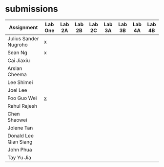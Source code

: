 # submissions

| Assignment            | Lab One | Lab 2A | Lab 2B | Lab 2C | Lab 3A  | Lab 3B | Lab 4A | Lab 4B |
|-----------------------|---------|--------|--------|--------|---------|--------|--------|--------|
| Julius Sander Nugroho |    [x](https://github.com/nusdistsys/submissions/issues/1)   |        |        |        |         |        |        |        |
| Sean Ng               |    x    |        |        |        |         |        |        |        |
| Cai Jiaxiu            |         |        |        |        |         |        |        |        |
| Arslan Cheema         |         |        |        |        |         |        |        |        |
| Lee Shimei            |         |        |        |        |         |        |        |        |
| Joel Lee              |         |        |        |        |         |        |        |        |
| Foo Guo Wei           |    [x](https://github.com/nusdistsys/submissions/issues/8)     |        |        |        |         |        |        |        |
| Rahul Rajesh          |         |        |        |        |         |        |        |        |
| Chen Shaowei          |         |        |        |        |         |        |        |        |
| Jolene Tan            |         |        |        |        |         |        |        |        |
| Donald Lee Qian Siang |         |        |        |        |         |        |        |        |
| John Phua             |         |        |        |        |         |        |        |        |
| Tay Yu Jia            |         |        |        |        |         |        |        |        |
